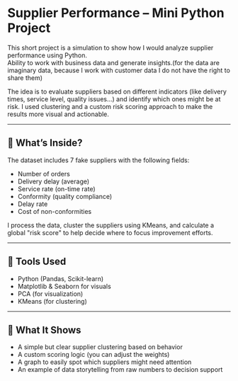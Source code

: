 # Supplier Performance – Mini Python Project

This short project is a simulation to show how I would analyze supplier performance using Python.  
Ability to work with business data and generate insights.(for the data are imaginary data, because I work with customer data I do not have the right to share them)


The idea is to evaluate suppliers based on different indicators (like delivery times, service level, quality issues...) and identify which ones might be at risk. I used clustering and a custom risk scoring approach to make the results more visual and actionable.

---

## 📁 What’s Inside?

The dataset includes 7 fake suppliers with the following fields:
- Number of orders
- Delivery delay (average)
- Service rate (on-time rate)
- Conformity (quality compliance)
- Delay rate
- Cost of non-conformities

I process the data, cluster the suppliers using KMeans, and calculate a global "risk score" to help decide where to focus improvement efforts.

---

## 🔧 Tools Used

- Python (Pandas, Scikit-learn)
- Matplotlib & Seaborn for visuals
- PCA (for visualization)
- KMeans (for clustering)

---

## 🧠 What It Shows

- A simple but clear supplier clustering based on behavior
- A custom scoring logic (you can adjust the weights)
- A graph to easily spot which suppliers might need attention
- An example of data storytelling from raw numbers to decision support
